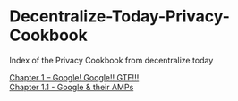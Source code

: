 # Decentralize-Today-Privacy-Cookbook
Index of the Privacy Cookbook from decentralize.today

[Chapter 1 – Google! Google!! GTF!!!](https://decentralize.today/privacy-cookbook-chapter-1-google-google-gtf/)  
[Chapter 1.1 - Google & their AMPs](https://decentralize.today/the-privacy-cookbook-chapter-1-1-googles-amps/)  
